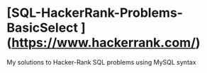 # [SQL-HackerRank-Problems-BasicSelect ] (https://www.hackerrank.com/)
My solutions to Hacker-Rank SQL problems using MySQL syntax
